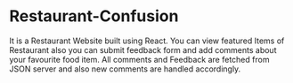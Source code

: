 # Restaurant-Confusion
It is a Restaurant Website built using React. You can view featured Items of Restaurant also you can submit feedback form and add comments about your favourite food item. All comments and Feedback are fetched from JSON server and also new comments are handled accordingly.
